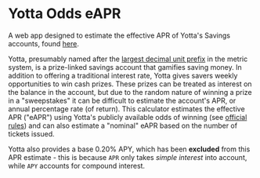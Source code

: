 # Yotta Odds eAPR 
A web app designed to estimate the effective APR of Yotta's Savings accounts, found [here](https://yotta-odds-eapr.netlify.app/).

Yotta, presumably named after the [largest decimal unit prefix](https://en.wikipedia.org/wiki/Yotta-) in the metric
system, is a prize-linked savings account that gamifies saving money. In addition to offering a traditional
interest rate, Yotta gives savers weekly opportunities to win cash prizes. These prizes can be treated as interest
on the balance in the account, but due to the random nature of winning a prize in a "sweepstakes" it can be difficult
to estimate the account's APR, or annual percentage rate (of return). This calculator estimates the effective APR 
("eAPR") using Yotta's publicly available odds of winning (see [official rules](https://www.withyotta.com/official-rules)) and can also estimate a "nominal" eAPR based on the number of tickets issued.

Yotta also provides a base 0.20% APY, which has been **excluded** from this APR estimate - this is because `APR` only takes _simple interest_ into account, while `APY` accounts for compound interest.
